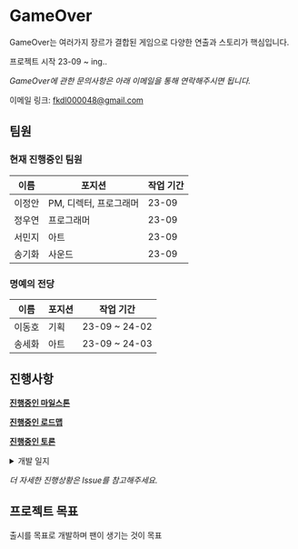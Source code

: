 # GameOver

GameOver는 여러가지 장르가 결합된 게임으로 다양한 연출과 스토리가 핵심입니다.

프로젝트 시작 23-09 ~ ing..

*GameOver에 관한 문의사항은 아래 이메일을 통해 연락해주시면 됩니다.*

이메일 링크: <fkdl000048@gmail.com>

## 팀원

### 현재 진행중인 팀원

| 이름 | 포지션 | 작업 기간 |
|--------|--------|--------|
| 이정안 | PM, 디렉터, 프로그래머 | 23-09 |
| 정우연 | 프로그래머 | 23-09 |
| 서민지 | 아트 | 23-09 |
| 송기화 | 사운드 | 23-09 |

### 명예의 전당

| 이름 | 포지션 | 작업 기간 |
|--------|--------|--------|  
| 이동호 | 기획 | 23-09 ~ 24-02 |
| 송세화 | 아트 | 23-09 ~ 24-03 |

## 진행사항

[**진행중인 마일스톤**](https://github.com/GG-Studio-990001/GameOver/milestones)

[**진행중인 로드맵**](https://github.com/orgs/GG-Studio-990001/projects/1)

[**진행중인 토론**](https://github.com/GG-Studio-990001/GameOver/discussions)

<details><summary>개발 일지</summary>
<p>

[개발 일지 [0]](https://fkdl0048.github.io/game/game_10/)  
[개발 일지 [1]](https://fkdl0048.github.io/game/game_12/)  
[개발 일지 [2]](https://fkdl0048.github.io/game/game_13/)  

</p>
</details> 

*더 자세한 진행상황은 Issue를 참고해주세요.*

## 프로젝트 목표

출시를 목표로 개발하며 팬이 생기는 것이 목표
